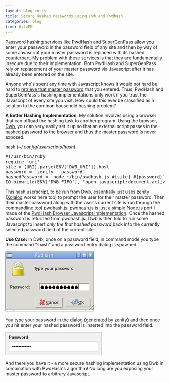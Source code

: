 ```yaml
---
layout: blog_entry 
title: Secure Hashed Passwords Using Dwb and Pwdhash 
categories: blog
time: 8:44PM
---
```

[Password hashing](http://en.wikipedia.org/wiki/Cryptographic_hash_function) services like [PwdHash](https://pwdhash.com) and [SuperGenPass](http://supergenpass.com) allow you enter your password in the password field of any site and then by way of some Javascript your master password is replaced with its hashed counterpart. My problem with these services is that they are fundamentally insecure due to their implementation. Both PwdHash and SuperGenPass rely on replacement of your master password via Javascript after it has already been entered on the site. 

Anyone who's spent any time with Javascript knows it would not hard be hard to [retrieve that master password](http://kuza55.blogspot.com/2007/02/attacking-pwdhash-firefox-extension.html) that you entered. Thus, PwdHash and SuperGenPass's hashing implementations only work if you trust the Javascript of every site you visit. How could this ever be classified as a solution to the common household hashing problem?

**A Better Hashing Implementation**: 
My solution involves using a browser that can offload the hashing task to another program. Using the browser, [Dwb](http://portix.bitbucket.org/dwb/), you can very easily set it up so that an external script passes in the hashed password to the browser and thus the master password is never exposed.

[hash](https://github.com/mil/configs-and-bins/blob/master/configs/.config/dwb/userscripts/hash) (*~/.config/userscripts/hash*)

<pre class="sh_ruby">
#!/usr/bin/ruby
require 'uri'
site = (URI).parse(ENV['DWB_URI']).host
password = `zenity --password`
hashedPassword = `node ~/bin/pwdhash.js #{site} #{password}`.chomp!
IO.binwrite(ENV['DWB_FIFO'], "open javascript:document.activeElement.value = '#{hashedPassword}")
</pre>

This hash userscript, to be run from Dwb, essentially just uses [zenity](http://library.gnome.org/users/zenity/stable) ([Xdialog](http://xdialog.free.fr) works here too) to prompt the user for their master password. Then their master password along with the user's current site is run through the commandline tool [pwdhash.js](https://github.com/mil/configs-and-bins/blob/master/bins/pwdhash.js). [pwdhash.js](https://github.com/mil/configs-and-bins/blob/master/bins/pwdhash.js) is just a simple Node.js port I made of the [PwdHash Browser Javascript Implementation](https://pwdhash.com). Once the hashed password is returned from pwdhash.js, Dwb is then told to run some Javascript to insert *only the that hashed password* back into the currently selected password field of the current site.

**Use Case:**
In Dwb, once on a password field, in command mode you type the command ":hash" and a password entry dialog is spawned.

![Pwdhash Password Entry Via Zenity](/images/pwdhash-password-entry.png)

You type your password in the dialog (generated by zenity) and then once you hit enter your hashed password is inserted into the password field.

![Pwdhash Hashed Password on Google.Com](/images/pwdhash-password.png)

And there you have it - a more secure hashing implementation using Dwb in combination with PwdHash's algorithm! No long are you exposing your master password to arbitrary Javascript.
